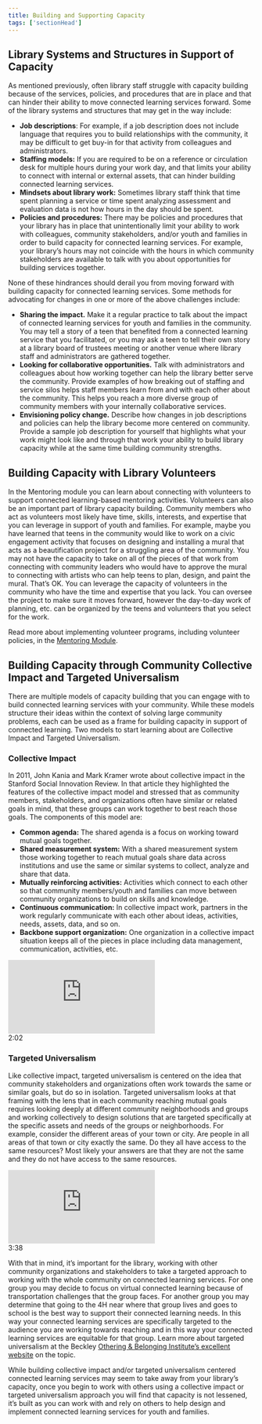 ```yaml
---
title: Building and Supporting Capacity 
tags: ['sectionHead']
---
```


## Library Systems and Structures in Support of Capacity

As mentioned previously, often library staff struggle with capacity building because of the services, policies, and procedures that are in place and that can hinder their ability to move connected learning services forward.  Some of the library systems and structures that may get in the way include:

* **Job descriptions**: For example, if a job description does not include language that requires you to build relationships with the community, it may be difficult to get buy-in for that activity from colleagues and administrators.
* **Staffing models:** If you are required to be on a reference or circulation desk for multiple hours during your work day, and that limits your ability to connect with internal or external assets, that can hinder building connected learning services.
* **Mindsets about library work:** Sometimes library staff think that time spent planning a service or time spent analyzing assessment and evaluation data is not how hours in the day should be spent.  
* **Policies and procedures:** There may be policies and procedures that your library has in place that unintentionally limit your ability to work with colleagues, community stakeholders, and/or youth and families in order to build capacity for connected learning services. For example, your library’s hours may not coincide with the hours in which community stakeholders are available to talk with you about opportunities for building services together.  


None of these hindrances should derail you from moving forward with building capacity for connected learning services.  Some methods for advocating for changes in one or more of the above challenges include:

* **Sharing the impact.** Make it a regular practice to talk about the impact of connected learning services for youth and families in the community.  You may tell a story of a teen that benefited from a connected learning service that you facilitated, or you may ask a teen to tell their own story at a library board of trustees meeting or another venue where library staff and administrators are gathered together.
* **Looking for collaborative opportunities.** Talk with administrators and colleagues about how working together can help the library better serve the community. Provide examples of how breaking out of staffing and service silos helps staff members learn from and with each other about the community. This helps you reach a more diverse group of community members with your internally collaborative services.
* **Envisioning policy change.** Describe how changes in job descriptions and policies can help the library become more centered on community.  Provide a sample job description for yourself that highlights what your work might look like and through that work your ability to build library capacity while at the same time building community strengths.

## Building Capacity with Library Volunteers
In the Mentoring module you can learn about connecting with volunteers to support connected learning-based mentoring activities.  Volunteers can also be an important part of library capacity building.  Community members who act as volunteers most likely have time, skills, interests, and expertise that you can leverage in support of youth and families. For example, maybe you have learned that teens in the community would like to work on a civic engagement activity that focuses on designing and installing a mural that acts as a beautification project for a struggling area of the community.  You may not have the capacity to take on all of the pieces of that work from connecting with community leaders who would have to approve the mural to connecting with artists who can help teens to plan, design, and paint the mural. That’s OK. You can leverage the capacity of volunteers in the community who have the time and expertise that you lack.  You can oversee the project to make sure it moves forward, however the day-to-day work of planning, etc. can be organized by the teens and volunteers that you select for the work. 

Read more about implementing volunteer programs, including volunteer policies, in the [Mentoring Module](/mentoring/).


## Building Capacity through Community Collective Impact and Targeted Universalism

There are multiple models of capacity building that you can engage with to build connected learning services with your community.  While these models structure their ideas within the context of solving large community problems, each can be used as a frame for building capacity in support of connected learning. Two models to start learning about are Collective Impact and Targeted Universalism.

### Collective Impact
In 2011, John Kania and Mark Kramer wrote about collective impact in the Stanford Social Innovation Review.  In that article they highlighted the features of the collective impact model and stressed that as community members, stakeholders, and organizations often have similar or related goals in mind, that these groups can work together to best reach those goals. The components of this model are:

* **Common agenda:** The shared agenda is a focus on working toward mutual goals together.
* **Shared measurement system:** With a shared measurement system those working together to reach mutual goals share data across institutions and use the same or similar systems to collect, analyze and share that data.
* **Mutually reinforcing activities:**  Activities which connect to each other so that community  members/youth and families can move between community organizations to build on skills and knowledge.
* **Continuous communication:** In collective impact work, partners in the work regularly communicate with each other about ideas, activities, needs, assets, data, and so on.
* **Backbone support organization:** One organization in a collective impact situation keeps all of the pieces in place including data management, communication, activities, etc.


<div class="callout videos" markdown=“1”>
<iframe src="https://www.youtube.com/embed/8CT41uUw8Fc" frameborder="0" allow="autoplay; encrypted-media" allowfullscreen></iframe>
<div class="videotime">2:02</div>
</div>

### Targeted Universalism

Like collective impact, targeted universalism is centered on the idea that community stakeholders and organizations often work towards the same or similar goals, but do so in isolation.  Targeted universalism looks at that framing with the lens that in each community reaching mutual goals requires looking deeply at different community neighborhoods and groups and working collectively to design solutions that are targeted specifically at the specific assets and needs of the groups or neighborhoods. For example, consider the different areas of your town or city.  Are people in all areas of that town or city exactly the same. Do they all have access to the same resources?  Most likely your answers are that they are not the same and they do not have access to the same resources.  

<div class="callout videos" markdown=“1”>
<iframe src="https://www.youtube.com/embed/a0At2xbQB7w" frameborder="0" allow="autoplay; encrypted-media" allowfullscreen></iframe>
<div class="videotime">3:38</div>
</div>


With that in mind, it’s important for the library, working with other community organizations and stakeholders to take a targeted approach to working with the whole community on connected learning services. For one group you may decide to focus on virtual connected learning because of transportation challenges that the group faces. For another group you may determine that going to the 4H near where that group lives and goes to school is the best way to support their connected learning needs.   In this way your connected learning services are specifically targeted to the audience you are working towards reaching and in this way your connected learning services are equitable for that group. Learn more about targeted universalism at the Beckley [Othering & Belonging Institute’s excellent website](https://belonging.berkeley.edu/targeted-universalism) on the topic.

While building collective impact and/or targeted universalism centered connected learning services may seem to take away from your library’s capacity, once you begin to work with others using a collective impact or targeted universalism approach you will find that capacity is not lessened, it’s built as you can work with and rely on others to help design and implement connected learning services for youth and families. 
